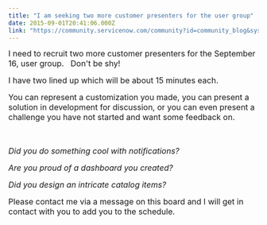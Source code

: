 ```yaml
---
title: "I am seeking two more customer presenters for the user group"
date: 2015-09-01T20:41:06.000Z
link: "https://community.servicenow.com/community?id=community_blog&sys_id=74dd66e9dbd0dbc01dcaf3231f961948"
---
```

<p><span style="font-size: 12pt;">I need to recruit two more customer presenters for the September 16, user group.   Don't be shy! </span></p><p></p><p><span style="font-size: 12pt;">I have two lined up which will be about 15 minutes each.</span></p><p></p><p><span style="font-size: 12pt;">You can represent a customization you made, you can present a solution in development for discussion, or you can even present a challenge you have not started and want some feedback on.</span></p><p><span style="font-size: 12pt;"><br/></span></p><p><em style="font-size: 12pt;">Did you do something cool with notifications?</em></p><p><span style="font-size: 12pt;"><em>Are you proud of a dashboard you created?</em></span></p><p><em style="font-size: 12pt;">Did you design an intricate catalog items?</em></p><p></p><p><span style="font-size: 12pt;">Please contact me via a message on this board and I will get in contact with you to add you to the schedule. </span></p>